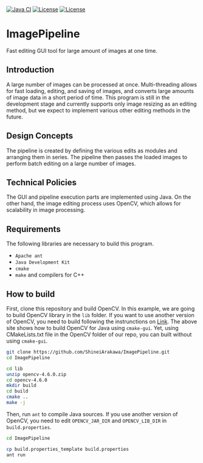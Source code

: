[![Java CI](https://github.com/ShineiArakawa/ImagePipeline/actions/workflows/build.yml/badge.svg)](https://github.com/ShineiArakawa/ImagePipeline/actions/workflows/build.yml)
[![License](https://img.shields.io/badge/Java-Swing-blue)](https://img.shields.io/badge/Java-Swing-blue)
[![License](https://img.shields.io/badge/-OpenCV-brightgreen)](https://img.shields.io/badge/-OpenCV-brightgreen)

# ImagePipeline
Fast editing GUI tool for large amount of images at one time.

## Introduction
A large number of images can be processed at once. Multi-threading allows for fast loading, editing, and saving of images, and converts large amounts of image data in a short period of time.
This program is still in the development stage and currently supports only image resizing as an editing method, but we expect to implement various other editing methods in the future.

## Design Concepts
The pipeline is created by defining the various edits as modules and arranging them in series. The pipeline then passes the loaded images to perform batch editing on a large number of images.

## Technical Policies
The GUI and pipeline execution parts are implemented using Java. On the other hand, the image editing process uses OpenCV, which allows for scalability in image processing.

## Requirements
The following libraries are necessary to build this program.  

- ```Apache ant```
- ```Java Development Kit```
- ```cmake```
- ```make``` and compilers for C++

## How to build
First, clone this repository and build OpenCV. In this example, we are going to build OpenCV library in the ```lib``` folder.
If you want to use another version of OpenCV, you need to build following the instrunctions on [Link](https://opencv-java-tutorials.readthedocs.io/en/latest/01-installing-opencv-for-java.html#install-opencv-3-x-under-linux). The above site shows how to build OpenCV for Java using ```cmake-gui```.
Yet, using CMakeLists.txt file in the OpenCV folder of our repo,  you can built without using ```cmake-gui```.

```bash
git clone https://github.com/ShineiArakawa/ImagePipeline.git
cd ImagePipeline

cd lib
unzip opencv-4.6.0.zip
cd opencv-4.6.0
mkdir build
cd build
cmake ..
make -j
```

Then, run ```ant``` to compile Java sources.
If you use another version of OpenCV, you need to edit  ```OPENCV_JAR_DIR``` and ```OPENCV_LIB_DIR``` in ```build.properties```.
```bash
cd ImagePipeline

cp build.properties_template build.properties
ant run
```
